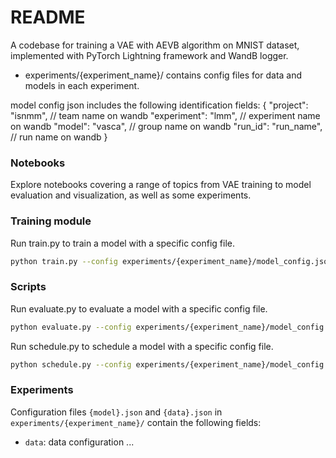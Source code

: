 # README

A codebase for training a VAE with AEVB algorithm  on MNIST dataset, implemented with PyTorch Lightning framework and WandB logger.

- experiments/{experiment_name}/ contains config files for data and models in each experiment.

model config json includes the following identification fields:
{
    "project": "isnmm", // team name on wandb
    "experiment": "lmm", // experiment name on wandb
    "model": "vasca", // group name on wandb
    "run_id": "run_name", // run name on wandb
}

### Notebooks

Explore notebooks covering a range of topics from VAE training to model evaluation and visualization, as well as some experiments.


### Training module

Run train.py to train a model with a specific config file.

```bash
python train.py --config experiments/{experiment_name}/model_config.json
```

### Scripts

Run evaluate.py to evaluate a model with a specific config file.

```bash
python evaluate.py --config experiments/{experiment_name}/model_config.json
```

Run schedule.py to schedule a model with a specific config file.

```bash
python schedule.py --config experiments/{experiment_name}/model_config.json
```

### Experiments

Configuration files `{model}.json` and `{data}.json` in `experiments/{experiment_name}/` contain the following fields:

- `data`: data configuration
...